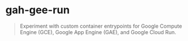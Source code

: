 # gah-gee-run

> Experiment with custom container entrypoints for Google Compute Engine (GCE), Google App Engine (GAE), and Google Cloud Run.

